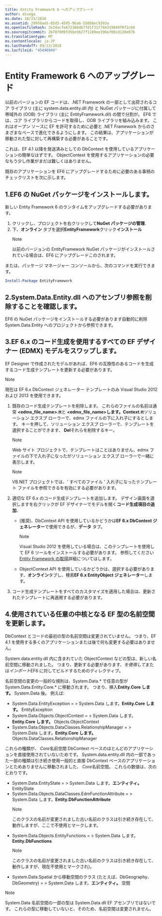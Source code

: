 ```yaml
---
title: Entity Framework 6 へのアップグレード
author: divega
ms.date: 10/23/2016
ms.assetid: 29958ae5-85d3-4585-9ba6-550b8ec9393a
ms.openlocfilehash: 2e2dacfe67238bdb7fd1f31f784319049f0f2cb0
ms.sourcegitcommit: 2b787009fd5be5627f1189ee396e708cd130e07b
ms.translationtype: MT
ms.contentlocale: ja-JP
ms.lasthandoff: 09/13/2018
ms.locfileid: "45490949"
---
```

# <a name="upgrading-to-entity-framework-6"></a>Entity Framework 6 へのアップグレード

以前のバージョンの EF コードは、.NET Framework の一部として出荷されるコア ライブラリ (主に system.data.entity.dll 内) と NuGet パッケージに付属して帯域外の (OOB) ライブラリ (主に EntityFramework.dll) の間で分割が。 EF6 では、コア ライブラリからコードを取得し、OOB ライブラリを組み込みます。 これはオープン ソースに EF を許可するために必要と .NET Framework からのさまざまなペースで進化できるようにします。 この結果は、アプリケーションが移動された型に対して再構築する必要があることです。

これは、EF 4.1 以降を発送済みとしての DbContext を使用しているアプリケーションの簡単なはずです。 ObjectContext を使用するアプリケーションの必要なもう少し作業がまだは難しくはありません。

既存のアプリケーションを EF6 にアップグレードするために必要のある事柄のチェックリストを次に示します。

## <a name="1-install-the-ef6-nuget-package"></a>1.EF6 の NuGet パッケージをインストールします。

新しい Entity Framework 6 のランタイムをアップグレードする必要があります。

1. クリックし、プロジェクトを右クリックして**NuGet パッケージの管理.**  
2. 下、**オンライン** タブを選択**EntityFramework**クリック**インストール**  
   > [!NOTE]
   > 以前のバージョンの EntityFramework NuGet パッケージがインストールされている場合は、EF6 にアップグレードこのされます。

または、パッケージ マネージャー コンソールから、次のコマンドを実行できます。

``` powershell
Install-Package EntityFramework
```

## <a name="2-ensure-that-assembly-references-to-systemdataentitydll-are-removed"></a>2.System.Data.Entity.dll へのアセンブリ参照を削除することを確認します。

EF6 の NuGet パッケージをインストールする必要があります自動的に削除 System.Data.Entity へのプロジェクトから参照できます。

## <a name="3-swap-any-ef-designer-edmx-models-to-use-ef-6x-code-generation"></a>3.EF 6.x のコード生成を使用するすべての EF デザイナー (EDMX) モデルをスワップします。

EF Designer で作成されたモデルがあれば、EF6 の互換性のあるコードを生成するコード生成テンプレートを更新する必要があります。

> [!NOTE]
> 現在は EF 6.x DbContext ジェネレーター テンプレートのみ Visual Studio 2012 および 2013 を使用できます。

1. 既存のコード生成テンプレートを削除します。 これらのファイルの名前は通常 **\<edmx_file_name\>.tt**と **\<edmx_file_name\>します。Context.tt**ソリューション エクスプ ローラーで、edmx ファイルの下に入れ子にするとします。 キーを押して、ソリューション エクスプ ローラーで、テンプレートを選択することができます、 **Del**それらを削除するキー。  
   > [!NOTE]
   > Web サイト プロジェクトで、テンプレートはことはありません、edmx ファイルの下で入れ子になったがソリューション エクスプ ローラーで一緒に表示します。  

   > [!NOTE]
   > VB.NET プロジェクトでは、' すべてのファイル ' 入れ子になったテンプレート ファイルを参照できるを有効にする必要があります。
2. 適切な EF 6.x のコード生成テンプレートを追加します。 デザイン画面を選択しますを右クリックが EF デザイナーでモデルを開く**コード生成項目の追加.**
    - (推奨)、DbContext API を使用しているかどうかは**EF 6.x DbContext ジェネレーター**で使用できるが、**データ** タブ。  
      > [!NOTE]
      > Visual Studio 2012 を使用している場合は、このテンプレートを使用して EF 6 ツールをインストールする必要があります。 参照してください[Entity Framework の取得](~/ef6/fundamentals/install.md)詳細についてはします。  

    - ObjectContext API を使用しているかどうかは、選択する必要があります、**オンライン**タブし、検索**EF 6.x EntityObject ジェネレーター**します。  
3. コード生成テンプレートをすべてのカスタマイズを適用した場合は、更新されたテンプレートに再適用する必要があります。

## <a name="4-update-namespaces-for-any-core-ef-types-being-used"></a>4.使用されている任意の中核となる EF 型の名前空間を更新します。

DbContext とコードの最初の型の名前空間は変更されていません。 つまり、EF 4.1 を使用する多くのアプリケーションまたは後で何も変更する必要はありません。

System.data.entity.dll 内に含まれていた ObjectContext などの型は、新しい名前空間に移動されました。 つまり、更新する必要があります、*を使用して*または*インポート*EF6 に対してビルドするためのディレクティブ。

名前空間の変更の一般的な規則は、System.Data.* で任意の型が System.Data.Entity.Core.* に移動されます。 つまり、挿入**Entity.Core します。** System.Data 後。 例えば:

- System.Data.EntityException = > System.Data します。**Entity.Core します。** EntityException  
- System.Data.Objects.ObjectContext = > System.Data します。**Entity.Core します。** Objects.ObjectContext  
- System.Data.Objects.DataClasses.RelationshipManager = > System.Data します。**Entity.Core します。** Objects.DataClasses.RelationshipManager  

これらの種類が、 *Core*名前空間 DbContext ベースのほとんどのアプリケーションを直接使用されていないためです。 System.data.entity.dll 内の一部であった一部の種類は引き続き使用一般的と直接 DbContext ベースのアプリケーションとためありませんに移動されました、 *Core*名前空間。 これらの数値は、次のとおりです。

- System.Data.EntityState = > System.Data します。**エンティティ。** EntityState  
- System.Data.Objects.DataClasses.EdmFunctionAttribute = > System.Data します。**Entity.DbFunctionAttribute**  
  > [!NOTE]
  > このクラスの名前が変更されました古い名前のクラスは引き続き存在して、動作しますが、ここで不使用とマークします。  
- System.Data.Objects.EntityFunctions = > System.Data します。**Entity.DbFunctions**  
  > [!NOTE]
  > このクラスの名前が変更されました古い名前のクラスは引き続き存在して、動作しますが、現在不使用とマークされ)。  
- System.Data.Spatial から移動空間のクラス (たとえば、DbGeography、DbGeometry) = > System.Data します。**エンティティ。** 空間

> [!NOTE]
> System.Data 名前空間の一部の型は System.Data.dll EF アセンブリではないです。 これらの型に移動していないと、そのため、名前空間は変更されません。
